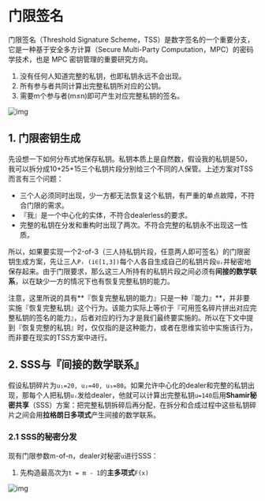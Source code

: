 # 门限签名

门限签名（Threshold Signature Scheme，TSS）是数字签名的一个重要分支，它是一种基于安全多方计算（Secure Multi-Party Computation，MPC）的密码学技术，也是 MPC 密钥管理的重要研究方向。

1. 没有任何人知道完整的私钥，也即私钥永远不会出现。
2. 所有参与者共同计算出完整私钥所对应的公钥。
3. 需要m个参与者(m≤n)即可产生对应完整私钥的签名。

![img](https://picture-1258612855.cos.ap-shanghai.myqcloud.com/202304121011061)

## 1. 门限密钥生成

先设想一下如何分布式地保存私钥。私钥本质上是自然数，假设我的私钥是50，我可以拆分成10+25+15三个私钥片段分别给三个不同的人保管。上述方案对TSS而言有三个问题：

- 三个人必须同时出现，少一方都无法恢复这个私钥，有严重的单点故障，不符合门限的需求。
- 『我』是一个中心化的实体，不符合dealerless的要求。
- 完整的私钥在分发和重构时出现了两次。不符合完整的私钥永不出现这一性质。

所以，如果要实现一个2-of-3（三人持私钥片段，任意两人即可签名）的门限密钥生成方案，先让三人`Pᵢ (i∈[1,3])`每个人各自生成自己的私钥片段`uᵢ`并秘密地保存起来。由于门限要求，那么这三人所持有的私钥片段之间必须有**间接的数学联系**，以在缺少一方的情况下也有恢复完整私钥的能力。

注意，这里所说的具有**『恢复完整私钥的能力』只是一种『能力』**，并非要实施『恢复完整私钥』这个行为。该能力实际上等价于『可用签名碎片拼出对应完整私钥的签名的能力』，后者对应的行为才是我们最终要实施的。所以在下文中提到『恢复完整的私钥』时，仅仅指的是这种能力，或者在思维实验中实施该行为，而非要在现实的TSS方案中进行。



## 2. SSS与『间接的数学联系』

假设私钥碎片为`u₁=20, u₂=40, u₃=80`。如果允许中心化的dealer和完整的私钥出现，那每个人把私钥`uᵢ`发给dealer，他就可以计算出完整私钥`u=140`后用**Shamir秘密共享**（SSS）方案：把完整私钥拆碎后再分配，在拆分和合成过程中这些私钥碎片之间会用**拉格朗日多项式**产生间接的数学联系。

### 2.1 SSS的秘密分发

现有门限参数m-of-n，dealer对秘密`u`进行SSS：

1. 先构造最高次为`t = m - 1`的**主多项式**`F(x)`

![img](https://picture-1258612855.cos.ap-shanghai.myqcloud.com/202304121016681)